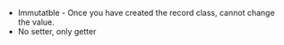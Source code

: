 - Immutatble - Once you have created the record class, cannot change the value.
- No setter, only getter